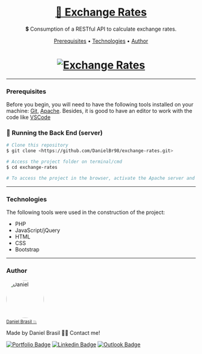 <h1 align="center">
    <a target="blank" href="http://bit.ly/exchange-rates-br">🔗 Exchange Rates</a>
</h1>
<p align="center">💲 Consumption of a RESTful API to calculate exchange rates.</p>

<p align="center">
 <a href="#prerequisites">Prerequisites</a> • 
 <a href="#technologies">Technologies</a> • 
 <a href="#author">Author</a>
</p>

<h1 align="center">
  <a target="blank" href="http://bit.ly/exchange-rates-br"><img alt="Exchange Rates" title="Exchange Rates" src="https://user-images.githubusercontent.com/43521892/104787460-5c361780-576e-11eb-89be-02cd3c662e2a.png"/></a>
</h1>

---
### Prerequisites

Before you begin, you will need to have the following tools installed on your machine:
[Git](https://git-scm.com), [Apache](https://www.apachefriends.org/index.html). 
Besides, it is good to have an editor to work with the code like [VSCode](https://code.visualstudio.com/)

### 🎲 Running the Back End (server)

```bash
# Clone this repository
$ git clone <https://github.com/DanielBr98/exchange-rates.git>

# Access the project folder on terminal/cmd
$ cd exchange-rates

# To access the project in the browser, activate the Apache server and then go to <http://localhost/exchange-rates/>
```

---
### Technologies

The following tools were used in the construction of the project:

- PHP
- JavaScript/jQuery
- HTML
- CSS
- Bootstrap

---
### Author

<a href="https://danielbrasil.netlify.app/">
    <img style="border-radius: 50%;" src="https://avatars1.githubusercontent.com/u/43521892?s=460&u=a046dc36c1027811da0f562d64ea2fab5cab97de&v=4" width="100px;" alt="Daniel"/><a/><br>
<a href="https://danielbrasil.netlify.app/" title="Daniel Brasil"><small>Daniel Brasil 💥</small></a>

Made by Daniel Brasil 👋🏽 Contact me!

[![Portfolio Badge](https://img.shields.io/badge/-Portfolio-black?style=flat-square&link=https://danielbrasil.netlify.app/)](https://danielbrasil.netlify.app/)
[![Linkedin Badge](https://img.shields.io/badge/-Daniel-blue?style=flat-square&logo=Linkedin&logoColor=white&link=https://www.linkedin.com/in/daniel-brasil-de-lima-a9b61a143/)](https://www.linkedin.com/in/daniel-brasil-de-lima-a9b61a143/) 
[![Outlook Badge](https://img.shields.io/badge/-danielbrasild10@hotmail.com-blue?style=flat-square&link=mailto:danielbrasild10@hotmail.com)](mailto:danielbrasild10@hotmail.com)
